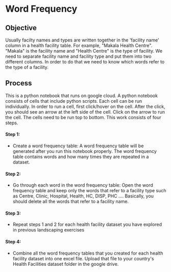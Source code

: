 # Word Frequency

## Objective
Usually facilty names and types are written together in the 'facility name' column in a health facility table. For example, "Makala Health Centre". "Makala" is the facility name and "Health Centre" is the type of facility. We need to separate facility name and facility type and put them into two different columns. In order to do that we need to know which words refer to the type of a facility.

## Process
This is a python notebook that runs on google cloud. A python notebook consists of cells that include python scripts. Each cell can be run individually. In order to run a cell, first click/hover on the cell. After the click, you should see an arrow at the left side of the cell. Click on the arrow to run the cell. The cells need to be run top to bottom.
This work consists of four steps.

#### Step 1:
* Create a word frequency table: A word frequency table will be generated after you run this notebook properly. The word frequency table contains words and how many times they are repeated in a dataset.
#### Step 2:
* Go through each word in the word frequency table: Open the word frequency table and keep only the words that refer to a facility type such as Centre, Clinic, Hospital, Health, HC, DISP, PHC .... Basically, you should delete all the words that refer to a facility name.
#### Step 3:
* Repeat steps 1 and 2 for each health facility dataset you have explored in previous landscaping exercises
#### Step 4:
* Combine all the word frequency tables that you created for each health facility dataset into one excel file. Upload that file to your country's Health Facilities dataset folder in the google drive.
